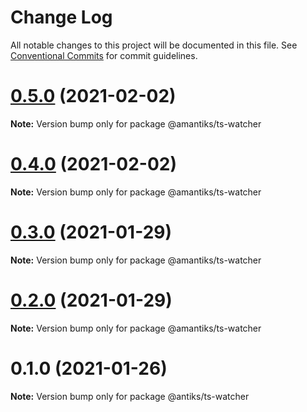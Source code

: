 # Change Log

All notable changes to this project will be documented in this file.
See [Conventional Commits](https://conventionalcommits.org) for commit guidelines.

# [0.5.0](https://github.com/amerrit2/node-amantiks/compare/v0.4.0...v0.5.0) (2021-02-02)

**Note:** Version bump only for package @amantiks/ts-watcher





# [0.4.0](https://github.com/amerrit2/node-amantiks/compare/v0.3.0...v0.4.0) (2021-02-02)

**Note:** Version bump only for package @amantiks/ts-watcher





# [0.3.0](https://github.com/amerrit2/node-amantiks/compare/v0.2.0...v0.3.0) (2021-01-29)

**Note:** Version bump only for package @amantiks/ts-watcher





# [0.2.0](https://github.com/amerrit2/node-amantiks/compare/v0.1.0...v0.2.0) (2021-01-29)

**Note:** Version bump only for package @amantiks/ts-watcher





# 0.1.0 (2021-01-26)

**Note:** Version bump only for package @antiks/ts-watcher
